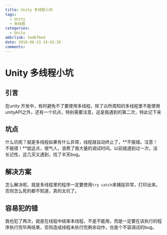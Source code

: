 ```yaml
---
title: Unity 多线程小坑
tags:
  - Unity
  - 多线程
categories:
  - Unity
abbrlink: 3adbf6ed
date: 2018-06-23 14:42:28
comments:
---
```

# Unity 多线程小坑  

## 引言

在unity 开发中，有时避免不了要使用多线程，除了众所周知的多线程里不能使用unityAPI之外，还有一个坑点，特别需要注意，这是我遇到的第二次，特此记下来

## 坑点
什么坑呢？就是多线程如果有什么异常，线程就自动终止了，**不报错。注意！不报错！**就这点，很气人，浪费了我大量的调试时间。以前就遇到过一次，没长记性，这几天又遇到，找了半天bug。

## 解决方案

怎么解决呢，就是多线程里的程序一定要使用`try catch`来捕捉异常，打印出来。否则怎么死的都不知道，真的太坑了。

## 容易犯的错
我也犯了两次，就是在线程中结束本线程，不是不能用，而是一定要在该执行的程序执行完毕再结束，否则造成线程未执行完剩余动作，也是个不容调试的bug。